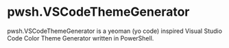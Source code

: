 # pwsh.VSCodeThemeGenerator
pwsh.VSCodeThemeGenerator is a yeoman (yo code) inspired Visual Studio Code Color Theme Generator written in PowerShell.
